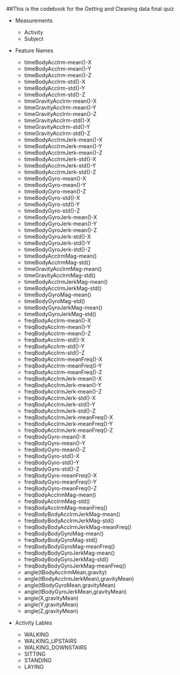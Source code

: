 ##This is the codebook for the Getting and Cleaning data final quiz

* Measurements
 
  * Activity
  * Subject 
* Feature Names
  * timeBodyAcclrm-mean()-X
  * timeBodyAcclrm-mean()-Y
  * timeBodyAcclrm-mean()-Z
  * timeBodyAcclrm-std()-X
  * timeBodyAcclrm-std()-Y
  * timeBodyAcclrm-std()-Z
  * timeGravityAcclrm-mean()-X
  * timeGravityAcclrm-mean()-Y
  * timeGravityAcclrm-mean()-Z
  * timeGravityAcclrm-std()-X
  * timeGravityAcclrm-std()-Y
  * timeGravityAcclrm-std()-Z
  * timeBodyAcclrmJerk-mean()-X
  * timeBodyAcclrmJerk-mean()-Y
  * timeBodyAcclrmJerk-mean()-Z
  * timeBodyAcclrmJerk-std()-X
  * timeBodyAcclrmJerk-std()-Y
  * timeBodyAcclrmJerk-std()-Z
  * timeBodyGyro-mean()-X
  * timeBodyGyro-mean()-Y
  * timeBodyGyro-mean()-Z
  * timeBodyGyro-std()-X
  * timeBodyGyro-std()-Y
  * timeBodyGyro-std()-Z
  * timeBodyGyroJerk-mean()-X
  * timeBodyGyroJerk-mean()-Y
  * timeBodyGyroJerk-mean()-Z
  * timeBodyGyroJerk-std()-X
  * timeBodyGyroJerk-std()-Y
  * timeBodyGyroJerk-std()-Z
  * timeBodyAcclrmMag-mean()
  * timeBodyAcclrmMag-std()
  * timeGravityAcclrmMag-mean()
  * timeGravityAcclrmMag-std()
  * timeBodyAcclrmJerkMag-mean()
  * timeBodyAcclrmJerkMag-std()
  * timeBodyGyroMag-mean()
  * timeBodyGyroMag-std()
  * timeBodyGyroJerkMag-mean()
  * timeBodyGyroJerkMag-std()
  * freqBodyAcclrm-mean()-X
  * freqBodyAcclrm-mean()-Y
  * freqBodyAcclrm-mean()-Z
  * freqBodyAcclrm-std()-X
  * freqBodyAcclrm-std()-Y
  * freqBodyAcclrm-std()-Z
  * freqBodyAcclrm-meanFreq()-X
  * freqBodyAcclrm-meanFreq()-Y
  * freqBodyAcclrm-meanFreq()-Z
  * freqBodyAcclrmJerk-mean()-X
  * freqBodyAcclrmJerk-mean()-Y
  * freqBodyAcclrmJerk-mean()-Z
  * freqBodyAcclrmJerk-std()-X
  * freqBodyAcclrmJerk-std()-Y
  * freqBodyAcclrmJerk-std()-Z
  * freqBodyAcclrmJerk-meanFreq()-X
  * freqBodyAcclrmJerk-meanFreq()-Y
  * freqBodyAcclrmJerk-meanFreq()-Z
  * freqBodyGyro-mean()-X
  * freqBodyGyro-mean()-Y
  * freqBodyGyro-mean()-Z
  * freqBodyGyro-std()-X
  * freqBodyGyro-std()-Y
  * freqBodyGyro-std()-Z
  * freqBodyGyro-meanFreq()-X
  * freqBodyGyro-meanFreq()-Y
  * freqBodyGyro-meanFreq()-Z
  * freqBodyAcclrmMag-mean()
  * freqBodyAcclrmMag-std()
  * freqBodyAcclrmMag-meanFreq()
  * freqBodyBodyAcclrmJerkMag-mean()
  * freqBodyBodyAcclrmJerkMag-std()
  * freqBodyBodyAcclrmJerkMag-meanFreq()
  * freqBodyBodyGyroMag-mean()
  * freqBodyBodyGyroMag-std()
  * freqBodyBodyGyroMag-meanFreq()
  * freqBodyBodyGyroJerkMag-mean()
  * freqBodyBodyGyroJerkMag-std()
  * freqBodyBodyGyroJerkMag-meanFreq()
  * angle(tBodyAcclrmMean,gravity)
  * angle(tBodyAcclrmJerkMean),gravityMean)
  * angle(tBodyGyroMean,gravityMean)
  * angle(tBodyGyroJerkMean,gravityMean)
  * angle(X,gravityMean)
  * angle(Y,gravityMean)
  * angle(Z,gravityMean)

* Activity Lables
  * WALKING
  * WALKING_UPSTAIRS
  * WALKING_DOWNSTAIRS
  * SITTING
  * STANDING
  * LAYING

